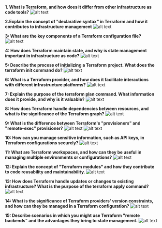 **1. What is Terraform, and how does it differ from other infrastructure as code tools?**
![alt text](image.png)

**2.Explain the concept of "declarative syntax" in Terraform and how it contributes to infrastructure management**
![alt text](image-1.png)

**3: What are the key components of a Terraform configuration file?**
![alt text](image-2.png)

**4: How does Terraform maintain state, and why is state management important in infrastructure as code?**
![alt text](image-3.png)

**5: Describe the process of initializing a Terraform project. What does the terraform init command do?**
![alt text](image-4.png)

**6: What is a Terraform provider, and how does it facilitate interactions with different infrastructure platforms?**
![alt text](image-5.png)

**7: Explain the purpose of the terraform plan command. What information does it provide, and why is it valuable?**
![alt text](image-6.png)

**8: How does Terraform handle dependencies between resources, and what is the significance of the Terraform graph?**
![alt text](image-7.png)

**9: What is the difference between Terraform's "provisioners" and "remote-exec" provisioner?**
![alt text](image-8.png)
![alt text](image-9.png)

**10: How can you manage sensitive information, such as API keys, in Terraform configurations securely?**
![alt text](image-10.png)

**11: What are Terraform workspaces, and how can they be useful in managing multiple environments or configurations?**
![alt text](image-11.png)

**12: Explain the concept of "Terraform modules" and how they contribute to code reusability and maintainability.**
![alt text](image-13.png)

**13: How does Terraform handle updates or changes to existing infrastructure? What is the purpose of the terraform apply command?**
![alt text](image-14.png)

**14: What is the significance of Terraform providers' version constraints, and how can they be managed in a Terraform configuration?**
![alt text](image-15.png)

**15: Describe scenarios in which you might use Terraform "remote backends" and the advantages they bring to state management.**
![alt text](image-16.png)